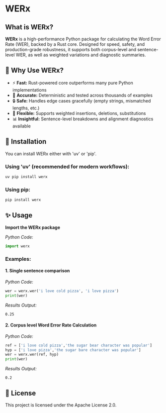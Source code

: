 # WERx

## What is WERx?

**WERx** is a high-performance Python package for calculating the Word Error Rate (WER), backed by a Rust core. Designed for speed, safety, and production-grade robustness, it supports both corpus-level and sentence-level WER, as well as weighted variations and diagnostic summaries.

## 🚀 Why Use WERx?

- ⚡ **Fast:** Rust-powered core outperforms many pure Python implementations  
- 🧪 **Accurate:** Deterministic and tested across thousands of examples  
- 🔒 **Safe:** Handles edge cases gracefully (empty strings, mismatched lengths, etc.)  
- 🔧 **Flexible:** Supports weighted insertions, deletions, substitutions  
- 📊 **Insightful:** Sentence-level breakdowns and alignment diagnostics available

## 🧩 Installation

You can install WERx either with 'uv' or 'pip'.

### Using 'uv' (recommended for modern workflows):
```bash
uv pip install werx
```

### Using pip:
```bash
pip install werx
```

## ✨ Usage
**Import the WERx package**

*Python Code:*
```python
import werx
```

### Examples:

#### 1. Single sentence comparison

*Python Code:*
```python
wer = werx.wer('i love cold pizza', 'i love pizza')
print(wer)
```

*Results Output:*
```
0.25
```

#### 2. Corpus level Word Error Rate Calculation

*Python Code:*
```python
ref = ['i love cold pizza','the sugar bear character was popular']
hyp = ['i love pizza','the sugar bare character was popular']
wer = werx.wer(ref, hyp)
print(wer)
```

*Results Output:*
```
0.2
```


## 📄 License

This project is licensed under the Apache License 2.0.



